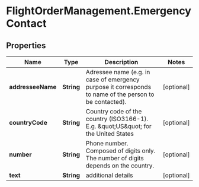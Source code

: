 # FlightOrderManagement.EmergencyContact

## Properties

Name | Type | Description | Notes
------------ | ------------- | ------------- | -------------
**addresseeName** | **String** | Adressee name (e.g. in case of emergency purpose it corresponds to name of the person to be contacted). | [optional] 
**countryCode** | **String** | Country code of the country (ISO3166-1). E.g. \&quot;US\&quot; for the United States | [optional] 
**number** | **String** | Phone number. Composed of digits only. The number of digits depends on the country. | [optional] 
**text** | **String** | additional details | [optional] 


